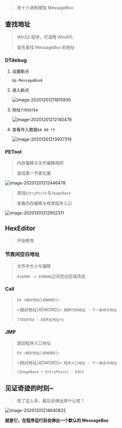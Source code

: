 <!--
title: 09-插入代码
sort:
-->

> 改十六进制增加 MessageBox

## 查找地址

> Win32 程序，可调用 WinAPI，
>
> 首先查找 MessageBox 的地址

### DTdebug

1. 设置断点

   `bp MessageBoxA`

2. 进入断点

   ![image-20201201211815930](https://gitee.com/nmdfzf404/Image-hosting/raw/master/2020/20201201211822.png)

3. 地址`77D507EA`

   ![image-20201201212140476](https://gitee.com/nmdfzf404/Image-hosting/raw/master/2020/20201201212140.png)

4. 查看传入数据`6A 00 *3`

   ![image-20201201213937319](https://gitee.com/nmdfzf404/Image-hosting/raw/master/2020/20201201213937.png)

### PETool

> 内存偏移与文件偏移相同
>
> 查找第一节表位置

![image-20201201212446478](https://gitee.com/nmdfzf404/Image-hosting/raw/master/2020/20201201212446.png)

> 查找`EntryPoint`与`ImageBase`
>
> 查看内存偏移与修改程序入口

![image-20201201212902311](https://gitee.com/nmdfzf404/Image-hosting/raw/master/2020/20201201212902.png)

## HexEditor

> 开始修改

### 节表间空白地址

> 文件中大小与偏移
>
> `01A000 -> 01B000`之间空白区域添加

### Call

> `E8 <相对地址[4DWORD]>`
>
> <相对地址[4DWORD]>: `跳转代码地址 - 下一条命令地址`
>
> `77D507EA - E8所在地址+5`

### JMP

> 跳回程序入口地址
>
> `E9 <相对地址[4DWORD]>`
>
> <相对地址[4DWORD]>: `程序入口地址 - 下一条命令地址`
>
> `(ImageBase + EntryPoint) - E9+5`

## 见证奇迹的时刻~

> 改了这么多，最后会弹出来什么呢？

![image-20201201214640822](https://gitee.com/nmdfzf404/Image-hosting/raw/master/2020/20201201214640.png)

**就是它，在程序运行前会弹出一个默认的 MessageBox**
